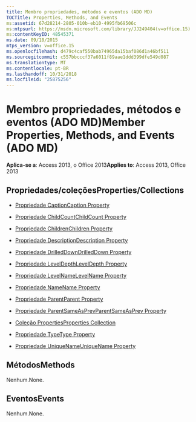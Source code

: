 ```yaml
---
title: Membro propriedades, métodos e eventos (ADO MD)
TOCTitle: Properties, Methods, and Events
ms:assetid: 67d28214-2805-010b-eb10-4995fb69506c
ms:mtpsurl: https://msdn.microsoft.com/library/JJ249404(v=office.15)
ms:contentKeyID: 48545371
ms.date: 09/18/2015
mtps_version: v=office.15
ms.openlocfilehash: d479c4caf550bab74965da15baf086d1a46bf511
ms.sourcegitcommit: c557bbcccf37a6011f89aae1ddd399dfe549d087
ms.translationtype: MT
ms.contentlocale: pt-BR
ms.lasthandoff: 10/31/2018
ms.locfileid: "25875256"
---
```

# <a name="member-properties-methods-and-events-ado-md"></a><span data-ttu-id="42c51-102">Membro propriedades, métodos e eventos (ADO MD)</span><span class="sxs-lookup"><span data-stu-id="42c51-102">Member Properties, Methods, and Events (ADO MD)</span></span>


<span data-ttu-id="42c51-103">**Aplica-se a**: Access 2013, o Office 2013</span><span class="sxs-lookup"><span data-stu-id="42c51-103">**Applies to**: Access 2013, Office 2013</span></span>

## <a name="propertiescollections"></a><span data-ttu-id="42c51-104">Propriedades/coleções</span><span class="sxs-lookup"><span data-stu-id="42c51-104">Properties/Collections</span></span>

- [<span data-ttu-id="42c51-105">Propriedade Caption</span><span class="sxs-lookup"><span data-stu-id="42c51-105">Caption Property</span></span>](caption-property-ado-md.md)

- [<span data-ttu-id="42c51-106">Propriedade ChildCount</span><span class="sxs-lookup"><span data-stu-id="42c51-106">ChildCount Property</span></span>](childcount-property-ado-md.md)

- [<span data-ttu-id="42c51-107">Propriedade Children</span><span class="sxs-lookup"><span data-stu-id="42c51-107">Children Property</span></span>](children-property-ado-md.md)

- [<span data-ttu-id="42c51-108">Propriedade Description</span><span class="sxs-lookup"><span data-stu-id="42c51-108">Description Property</span></span>](description-property-ado-md.md)

- [<span data-ttu-id="42c51-109">Propriedade DrilledDown</span><span class="sxs-lookup"><span data-stu-id="42c51-109">DrilledDown Property</span></span>](drilleddown-property-ado-md.md)

- [<span data-ttu-id="42c51-110">Propriedade LevelDepth</span><span class="sxs-lookup"><span data-stu-id="42c51-110">LevelDepth Property</span></span>](leveldepth-property-ado-md.md)

- [<span data-ttu-id="42c51-111">Propriedade LevelName</span><span class="sxs-lookup"><span data-stu-id="42c51-111">LevelName Property</span></span>](levelname-property-ado-md.md)

- [<span data-ttu-id="42c51-112">Propriedade Name</span><span class="sxs-lookup"><span data-stu-id="42c51-112">Name Property</span></span>](name-property-ado-md.md)

- [<span data-ttu-id="42c51-113">Propriedade Parent</span><span class="sxs-lookup"><span data-stu-id="42c51-113">Parent Property</span></span>](parent-property-ado-md.md)

- [<span data-ttu-id="42c51-114">Propriedade ParentSameAsPrev</span><span class="sxs-lookup"><span data-stu-id="42c51-114">ParentSameAsPrev Property</span></span>](parentsameasprev-property-ado-md.md)

- [<span data-ttu-id="42c51-115">Coleção Properties</span><span class="sxs-lookup"><span data-stu-id="42c51-115">Properties Collection</span></span>](properties-collection-ado.md)

- [<span data-ttu-id="42c51-116">Propriedade Type</span><span class="sxs-lookup"><span data-stu-id="42c51-116">Type Property</span></span>](type-property-ado-md.md)

- [<span data-ttu-id="42c51-117">Propriedade UniqueName</span><span class="sxs-lookup"><span data-stu-id="42c51-117">UniqueName Property</span></span>](uniquename-property-ado-md.md)

## <a name="methods"></a><span data-ttu-id="42c51-118">Métodos</span><span class="sxs-lookup"><span data-stu-id="42c51-118">Methods</span></span>

<span data-ttu-id="42c51-119">Nenhum.</span><span class="sxs-lookup"><span data-stu-id="42c51-119">None.</span></span>

## <a name="events"></a><span data-ttu-id="42c51-120">Eventos</span><span class="sxs-lookup"><span data-stu-id="42c51-120">Events</span></span>

<span data-ttu-id="42c51-121">Nenhum.</span><span class="sxs-lookup"><span data-stu-id="42c51-121">None.</span></span>

